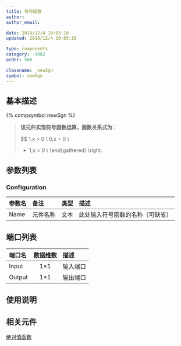 ```yaml
---
title: 符号函数
author:
author_email:

date: 2018/12/4 10:03:10
updated: 2018/12/4 10:03:10

type: components
category: -3002
order: 500

classname: _newSgn
symbol: newSgn
---
```


## 基本描述

{% compsymbol newSgn %}

> **该元件实现符号函数运算，函数关系式为：**
>
> $$
>  1,x > 0  \\
>  0,x = 0  \\
>   - 1,x < 0 \\
> \end{gathered}  \right.$$
> $$

## 参数列表

### Configuration

| 参数名 | 备注     | 类型 | 描述                             |
| :----- | :------- | :--: | :------------------------------- |
| Name   | 元件名称 | 文本 | 此处输入符号函数的名称（可缺省） |

## 端口列表

| 端口名 | 数据维数 | 描述     |
| :----- | :------: | :------- |
| Input  |   1×1    | 输入端口 |
| Output |   1×1    | 输出端口 |

## 使用说明

## 相关元件

[绝对值函数](comp_newAbs.html)
